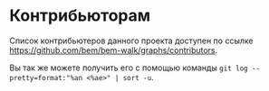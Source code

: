 Контрибьюторам
==============

Список контрибьютеров данного проекта доступен по ссылке https://github.com/bem/bem-walk/graphs/contributors.

Вы так же можете получить его с помощью команды `git log --pretty=format:"%an <%ae>" | sort -u`.
